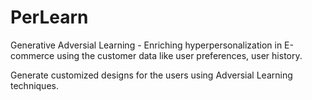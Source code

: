 # PerLearn

Generative Adversial Learning - 
Enriching hyperpersonalization in E-commerce using the customer data like user preferences, user history.

Generate customized designs for the users using Adversial Learning techniques.
